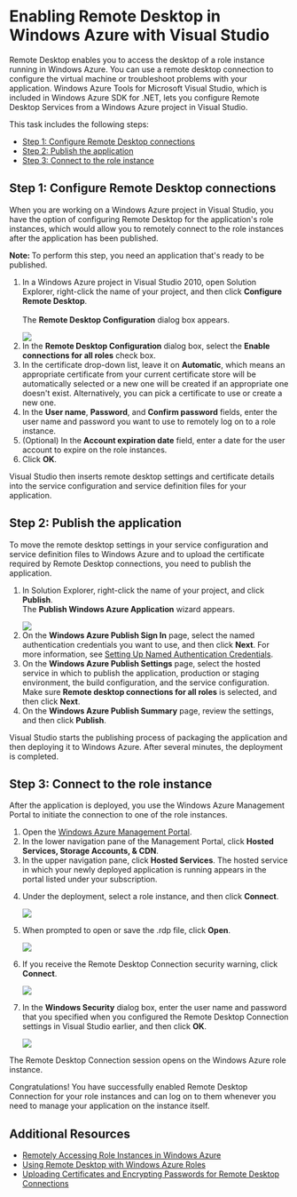 <?xml version="1.0" encoding="utf-8"?>
<body>
  <properties linkid="dev-net-commons-tasks-remote-desktop" urlDisplayName="Remote Desktop" headerExpose="" pageTitle="Enable Remote Desktop - .NET - Develop" metaKeywords="Azure remote access, Azure remote connection, Azure VM access, Azure virtual machine access, Azure .NET remote access, Azure .NET remote connection, Azure .NET VM access, Azure .NET virtual machine access, Azure C# remote access, Azure C# remote connection, Azure C# VM access, Azure C# virtual machine access, Azure Visual Studio remote access, Azure Visual Studio remote connection" footerExpose="" metaDescription="Learn how to enable remote-desktop access for the virtual machines hosting your Windows Azure application. " umbracoNaviHide="0" disqusComments="1" />
  <h1>Enabling Remote Desktop in Windows Azure with Visual Studio</h1>
  <p>Remote Desktop enables you to access the desktop of a role instance running in Windows Azure. You can use a remote desktop connection to configure the virtual machine or troubleshoot problems with your application. Windows Azure Tools for Microsoft Visual Studio, which is included in Windows Azure SDK for .NET, lets you configure Remote Desktop Services from a Windows Azure project in Visual Studio.</p>
  <p>This task includes the following steps:</p>
  <ul>
    <li>
      <a href="#step1">Step 1: Configure Remote Desktop connections</a>
    </li>
    <li>
      <a href="#step2">Step 2: Publish the application</a>
    </li>
    <li>
      <a href="#step3">Step 3: Connect to the role instance</a>
    </li>
  </ul>
  <h2>Step 1: Configure Remote Desktop connections</h2>
  <p>When you are working on a Windows Azure project in Visual Studio, you have the option of configuring Remote Desktop for the application's role instances, which would allow you to remotely connect to the role instances after the application has been published.</p>
  <p>
    <strong>Note: </strong>To perform this step, you need an application that's ready to be published.</p>
  <ol>
    <li>
      <p>In a Windows Azure project in Visual Studio 2010, open Solution Explorer, right-click the name of your project, and then click <strong>Configure Remote Desktop</strong>.<br /><br /> The <strong>Remote Desktop Configuration</strong> dialog box appears.</p>
      <img src="../../../DevCenter/dotNet/Media/remote-desktop-01.png" />
    </li>
    <li>In the <strong>Remote Desktop Configuration</strong> dialog box, select the <strong>Enable connections for all roles</strong> check box.</li>
    <li>In the certificate drop-down list, leave it on <strong>Automatic</strong>, which means an appropriate certificate from your current certificate store will be automatically selected or a new one will be created if an appropriate one doesn't exist. Alternatively, you can pick a certificate to use or create a new one.</li>
    <li>In the <strong>User name</strong>, <strong>Password</strong>, and <strong> Confirm password</strong> fields, enter the user name and password you want to use to remotely log on to a role instance.</li>
    <li>(Optional) In the <strong>Account expiration date</strong> field, enter a date for the user account to expire on the role instances.</li>
    <li>Click <strong>OK</strong>.</li>
  </ol>
  <p>Visual Studio then inserts remote desktop settings and certificate details into the service configuration and service definition files for your application.</p>
  <h2>
    <a name="step2">
    </a>Step 2: Publish the application</h2>
  <p>To move the remote desktop settings in your service configuration and service definition files to Windows Azure and to upload the certificate required by Remote Desktop connections, you need to publish the application.</p>
  <ol>
    <li>
      <p>In Solution Explorer, right-click the name of your project, and click <strong>Publish</strong>.<br /> The <strong>Publish Windows Azure Application</strong> wizard appears.</p>
      <img src="../../../DevCenter/dotNet/Media/remote-desktop-02.png" />
    </li>
    <li>On the <strong>Windows Azure Publish Sign In</strong> page, select the named authentication credentials you want to use, and then click <strong>Next</strong>. For more information, see <a href="http://msdn.microsoft.com/en-us/library/windowsazure/ff683676.aspx">Setting Up Named Authentication Credentials</a>.</li>
    <li>On the <strong>Windows Azure Publish Settings</strong> page, select the hosted service in which to publish the application, production or staging environment, the build configuration, and the service configuration. Make sure <strong>Remote desktop connections for all roles</strong> is selected, and then click <strong>Next</strong>.</li>
    <li>On the <strong>Windows Azure Publish Summary</strong> page, review the settings, and then click <strong>Publish</strong>.</li>
  </ol>
  <p>Visual Studio starts the publishing process of packaging the application and then deploying it to Windows Azure. After several minutes, the deployment is completed.</p>
  <h2>
    <a name="step3">
    </a>Step 3: Connect to the role instance</h2>
  <p>After the application is deployed, you use the Windows Azure Management Portal to initiate the connection to one of the role instances.</p>
  <ol>
    <li>Open the <a href="http://windows.azure.com/">Windows Azure Management Portal</a>.</li>
    <li>In the lower navigation pane of the Management Portal, click <strong>Hosted Services, Storage Accounts, &amp; CDN</strong>.</li>
    <li>In the upper navigation pane, click <strong>Hosted Services</strong>. The hosted service in which your newly deployed application is running appears in the portal listed under your subscription.</li>
    <li>
      <p>Under the deployment, select a role instance, and then click <strong>Connect</strong>.</p>
      <img src="../../../DevCenter/dotNet/Media/remote-desktop-03.png" />
    </li>
    <li>
      <p>When prompted to open or save the .rdp file, click <strong>Open</strong>.</p>
      <img src="../../../DevCenter/dotNet/Media/remote-desktop-04.png" />
    </li>
    <li>
      <p>If you receive the Remote Desktop Connection security warning, click <strong>Connect</strong>.</p>
      <img src="../../../DevCenter/dotNet/Media/remote-desktop-05.png" />
    </li>
    <li>
      <p>In the <strong>Windows Security</strong> dialog box, enter the user name and password that you specified when you configured the Remote Desktop Connection settings in Visual Studio earlier, and then click <strong>OK</strong>.</p>
      <img src="../../../DevCenter/dotNet/Media/remote-desktop-06.png" />
    </li>
  </ol>
  <p>The Remote Desktop Connection session opens on the Windows Azure role instance.</p>
  <p>Congratulations! You have successfully enabled Remote Desktop Connection for your role instances and can log on to them whenever you need to manage your application on the instance itself.</p>
  <h2>Additional Resources</h2>
  <ul>
    <li>
      <a href="http://msdn.microsoft.com/en-us/library/windowsazure/hh124107.aspx">Remotely Accessing Role Instances in Windows Azure</a>
    </li>
    <li>
      <a href="http://msdn.microsoft.com/en-us/library/windowsazure/gg443832.aspx">Using Remote Desktop with Windows Azure Roles</a>
    </li>
    <li>
      <a href="http://msdn.microsoft.com/en-us/library/windowsazure/hh403987.aspx">Uploading Certificates and Encrypting Passwords for Remote Desktop Connections</a>
    </li>
  </ul>
</body>